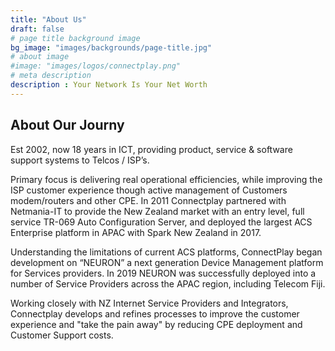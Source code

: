 ```yaml
---
title: "About Us"
draft: false
# page title background image
bg_image: "images/backgrounds/page-title.jpg"
# about image
#image: "images/logos/connectplay.png"
# meta description
description : Your Network Is Your Net Worth
---
```


## About Our Journy
Est 2002, now 18 years in ICT, providing product, service & software support systems to Telcos / ISP’s.

Primary focus is delivering real operational efficiencies, while improving the ISP customer experience though active management of Customers modem/routers and other CPE.​ In 2011 Connectplay partnered with Netmania-IT to provide the New Zealand market with an entry level, full service TR-069 Auto Configuration Server, and deployed the largest ACS Enterprise platform in APAC with Spark New Zealand in 2017.

Understanding the limitations of current ACS platforms, ConnectPlay began development on “NEURON” a next generation Device Management platform for Services providers. In 2019 NEURON was successfully deployed into a number of Service Providers across the APAC region, including Telecom Fiji.

Working closely with NZ Internet Service Providers and Integrators, Connectplay develops and refines processes to improve the customer experience and "take the pain away" by reducing CPE deployment and Customer Support costs.
